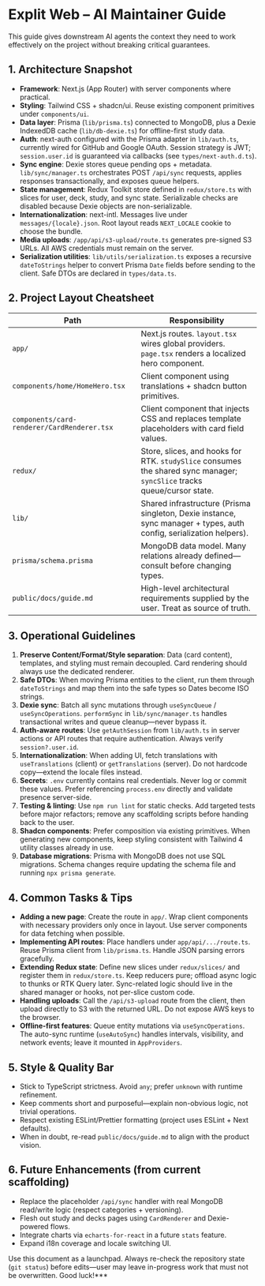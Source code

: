 # Explit Web – AI Maintainer Guide

This guide gives downstream AI agents the context they need to work effectively on the project without breaking critical guarantees.

## 1. Architecture Snapshot
- **Framework**: Next.js (App Router) with server components where practical.
- **Styling**: Tailwind CSS + shadcn/ui. Reuse existing component primitives under `components/ui`.
- **Data layer**: Prisma (`lib/prisma.ts`) connected to MongoDB, plus a Dexie IndexedDB cache (`lib/db-dexie.ts`) for offline-first study data.
- **Auth**: next-auth configured with the Prisma adapter in `lib/auth.ts`, currently wired for GitHub and Google OAuth. Session strategy is JWT; `session.user.id` is guaranteed via callbacks (see `types/next-auth.d.ts`).
- **Sync engine**: Dexie stores queue pending ops + metadata. `lib/sync/manager.ts` orchestrates POST `/api/sync` requests, applies responses transactionally, and exposes queue helpers.
- **State management**: Redux Toolkit store defined in `redux/store.ts` with slices for user, deck, study, and sync state. Serializable checks are disabled because Dexie objects are non-serializable.
- **Internationalization**: next-intl. Messages live under `messages/{locale}.json`. Root layout reads `NEXT_LOCALE` cookie to choose the bundle.
- **Media uploads**: `/app/api/s3-upload/route.ts` generates pre-signed S3 URLs. All AWS credentials must remain on the server.
- **Serialization utilities**: `lib/utils/serialization.ts` exposes a recursive `dateToStrings` helper to convert Prisma `Date` fields before sending to the client. Safe DTOs are declared in `types/data.ts`.

## 2. Project Layout Cheatsheet
| Path | Responsibility |
| --- | --- |
| `app/` | Next.js routes. `layout.tsx` wires global providers. `page.tsx` renders a localized hero component. |
| `components/home/HomeHero.tsx` | Client component using translations + shadcn button primitives. |
| `components/card-renderer/CardRenderer.tsx` | Client component that injects CSS and replaces template placeholders with card field values. |
| `redux/` | Store, slices, and hooks for RTK. `studySlice` consumes the shared sync manager; `syncSlice` tracks queue/cursor state. |
| `lib/` | Shared infrastructure (Prisma singleton, Dexie instance, sync manager + types, auth config, serialization helpers). |
| `prisma/schema.prisma` | MongoDB data model. Many relations already defined—consult before changing types. |
| `public/docs/guide.md` | High-level architectural requirements supplied by the user. Treat as source of truth. |

## 3. Operational Guidelines
1. **Preserve Content/Format/Style separation**: Data (card content), templates, and styling must remain decoupled. Card rendering should always use the dedicated renderer.
2. **Safe DTOs**: When moving Prisma entities to the client, run them through `dateToStrings` and map them into the safe types so Dates become ISO strings.
3. **Dexie sync**: Batch all sync mutations through `useSyncQueue` / `useSyncOperations`. `performSync` in `lib/sync/manager.ts` handles transactional writes and queue cleanup—never bypass it.
4. **Auth-aware routes**: Use `getAuthSession` from `lib/auth.ts` in server actions or API routes that require authentication. Always verify `session?.user.id`.
5. **Internationalization**: When adding UI, fetch translations with `useTranslations` (client) or `getTranslations` (server). Do not hardcode copy—extend the locale files instead.
6. **Secrets**: `.env` currently contains real credentials. Never log or commit these values. Prefer referencing `process.env` directly and validate presence server-side.
7. **Testing & linting**: Use `npm run lint` for static checks. Add targeted tests before major refactors; remove any scaffolding scripts before handing back to the user.
8. **Shadcn components**: Prefer composition via existing primitives. When generating new components, keep styling consistent with Tailwind 4 utility classes already in use.
9. **Database migrations**: Prisma with MongoDB does not use SQL migrations. Schema changes require updating the schema file and running `npx prisma generate`.

## 4. Common Tasks & Tips
- **Adding a new page**: Create the route in `app/`. Wrap client components with necessary providers only once in layout. Use server components for data fetching when possible.
- **Implementing API routes**: Place handlers under `app/api/.../route.ts`. Reuse Prisma client from `lib/prisma.ts`. Handle JSON parsing errors gracefully.
- **Extending Redux state**: Define new slices under `redux/slices/` and register them in `redux/store.ts`. Keep reducers pure; offload async logic to thunks or RTK Query later. Sync-related logic should live in the shared manager or hooks, not per-slice custom code.
- **Handling uploads**: Call the `/api/s3-upload` route from the client, then upload directly to S3 with the returned URL. Do not expose AWS keys to the browser.
- **Offline-first features**: Queue entity mutations via `useSyncOperations`. The auto-sync runtime (`useAutoSync`) handles intervals, visibility, and network events; leave it mounted in `AppProviders`.

## 5. Style & Quality Bar
- Stick to TypeScript strictness. Avoid `any`; prefer `unknown` with runtime refinement.
- Keep comments short and purposeful—explain non-obvious logic, not trivial operations.
- Respect existing ESLint/Prettier formatting (project uses ESLint + Next defaults).
- When in doubt, re-read `public/docs/guide.md` to align with the product vision.

## 6. Future Enhancements (from current scaffolding)
- Replace the placeholder `/api/sync` handler with real MongoDB read/write logic (respect categories + versioning).
- Flesh out study and decks pages using `CardRenderer` and Dexie-powered flows.
- Integrate charts via `echarts-for-react` in a future `stats` feature.
- Expand i18n coverage and locale switching UI.

Use this document as a launchpad. Always re-check the repository state (`git status`) before edits—user may leave in-progress work that must not be overwritten. Good luck!***
